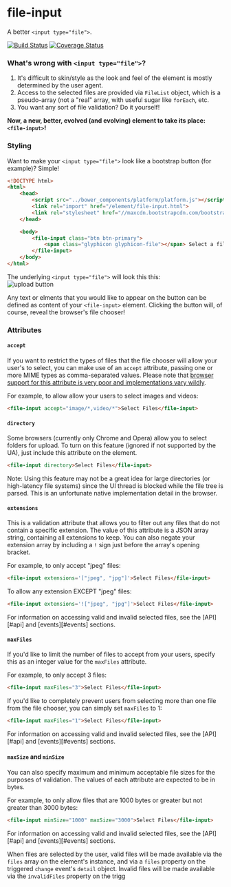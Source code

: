 file-input
==========

A better `<input type="file">`.

[![Build Status](https://travis-ci.org/garstasio/file-input.svg?branch=master)](https://travis-ci.org/garstasio/file-input)
[![Coverage Status](https://coveralls.io/repos/garstasio/file-input/badge.png?branch=master)](https://coveralls.io/r/garstasio/file-input?branch=master)


### What's wrong with `<input type="file">`?

1. It's difficult to skin/style as the look and feel of the element is mostly determined by the user agent.
2. Access to the selected files are provided via `FileList` object, which is a pseudo-array (not a "real" array, with useful sugar like `forEach`, etc.
3. You want any sort of file validation?  Do it yourself!


**Now, a new, better, evolved (and evolving) element to take its place: `<file-input>`!**


### Styling
Want to make your `<input type="file">` look like a bootstrap button (for example)?  Simple!

```html
<!DOCTYPE html>
<html>
    <head>
        <script src="../bower_components/platform/platform.js"></script>
        <link rel="import" href="/element/file-input.html">
        <link rel="stylesheet" href="//maxcdn.bootstrapcdn.com/bootstrap/3.1.1/css/bootstrap.min.css">
    </head>

    <body>
        <file-input class="btn btn-primary">
            <span class="glyphicon glyphicon-file"></span> Select a file
        </file-input>
    </body>
</html>
```

The underlying `<input type="file">` will look this this:  
![upload button](http://i.imgur.com/xEIQPSV.png?1)

Any text or elments that you would like to appear on the button can be defined as content of your `<file-input>` element.  Clicking the button will, of course, reveal the browser's file chooser!


### Attributes
#### `accept`
If you want to restrict the types of files that the file chooser will allow your user's to select, you can make use of an `accept` attribute, passing one or more MIME types as comma-separated values.  Please note that [browser support for this attribute is very poor and implementations vary wildly](https://developer.mozilla.org/en-US/docs/Web/HTML/Element/Input#Browser_compatibility).  

For example, to allow allow your users to select images and videos:  
```html
<file-input accept="image/*,video/*">Select Files</file-input>
```

#### `directory`
Some browsers (currently only Chrome and Opera) allow you to select folders for upload.  To turn on this feature (ignored if not supported by the UA), just include this attribute on the element.
```html
<file-input directory>Select Files</file-input>
```

Note: Using this feature may not be a great idea for large directories (or high-latency file systems) since the UI thread is blocked while the file tree is parsed.  This is an unfortunate native implementation detail in the browser.


#### `extensions`
This is a validation attribute that allows you to filter out any files that do not contain a specific extension.  The value of this attribute is a JSON array string, containing all extensions to keep.  You can also negate your extension array by including a `!` sign just before the array's opening bracket.

For example, to only accept "jpeg" files:
```html
<file-input extensions='["jpeg", "jpg"]'>Select Files</file-input>
```

To allow any extension EXCEPT "jpeg" files:
```html
<file-input extensions='!["jpeg", "jpg"]'>Select Files</file-input>
```

For information on accessing valid and invalid selected files, see the [API][#api] and [events][#events] sections.


#### `maxFiles`
If you'd like to limit the number of files to accept from your users, specify this as an integer value for the `maxFiles` attribute.

For example, to only accept 3 files:
```html
<file-input maxFiles="3">Select Files</file-input>
```

If you'd like to completely prevent users from selecting more than one file from the file chooser, you can simply set `maxFiles` to 1:
```html
<file-input maxFiles="1">Select Files</file-input>
```

For information on accessing valid and invalid selected files, see the [API][#api] and [events][#events] sections.


#### `maxSize` and `minSize`
You can also specify maximum and minimum acceptable file sizes for the purposes of validation.  The values of each attribute are expected to be in bytes.

For example, to only allow files that are 1000 bytes or greater but not greater than 3000 bytes:

```html
<file-input minSize="1000" maxSize="3000">Select Files</file-input>
```

For information on accessing valid and invalid selected files, see the [API][#api] and [events][#events] sections.



When files are selected by the user, valid files will be made available via the `files` array on the element's instance, and via a `files` property on the triggered `change` event's `detail` object.  Invalid files will be made available via the `invalidFiles` property on the trigg
